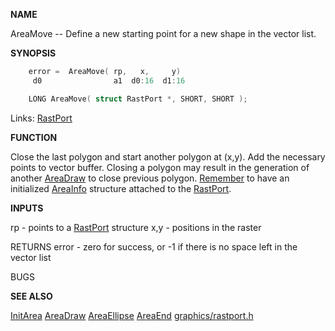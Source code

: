 
**NAME**

AreaMove -- Define a new starting point for a new
shape in the vector list.


**SYNOPSIS**

```c
    error =  AreaMove( rp,   x,     y)
     d0                a1  d0:16  d1:16

    LONG AreaMove( struct RastPort *, SHORT, SHORT );

```
Links: [RastPort](_OOAF) 

**FUNCTION**

Close  the last polygon and start another polygon
at  (x,y). Add the necessary  points  to  vector
buffer. Closing a polygon may result in the generation
of another [AreaDraw](AreaDraw) to close previous polygon.
[Remember](_OODT) to have an initialized [AreaInfo](_OOAF) structure attached
to the [RastPort](_OOAF).

**INPUTS**

rp  - points to a [RastPort](_OOAF) structure
x,y - positions in the raster

RETURNS
error - zero for success, or -1 if there is no space left in the
vector list

BUGS

**SEE ALSO**

[InitArea](InitArea) [AreaDraw](AreaDraw) [AreaEllipse](AreaEllipse) [AreaEnd](AreaEnd) [graphics/rastport.h](_OOAF)
